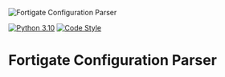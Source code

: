 ![Fortigate Configuration Parser](https://github.com/SudarshanVK/fortigate-config-parser/actions/workflows/main.yaml/badge.svg)

[![Python 3.10](https://img.shields.io/badge/python-3.10-blue.svg)](https://www.python.org/downloads/release/python-310/)
[![Code Style](https://img.shields.io/badge/code%20style-black-000000.svg)](https://github.com/ambv/black)

# Fortigate Configuration Parser
